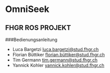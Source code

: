 # OmniSeek
## FHGR ROS PROJEKT
###Bedienungsanleitung
- Luca Bargetzi				  luca.bargetzi@stud.fhgr.ch
- Florian Büttiker			florian.büttiker@stud.fhgr.ch
- Tim Germann				    tim.germann@stud.fhgr.ch
- Yannick Kohler			  yannick.kohler@stud.fhgr.ch






